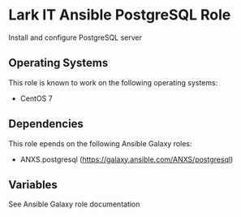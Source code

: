 # Lark IT Ansible PostgreSQL Role

Install and configure PostgreSQL server

## Operating Systems
This role is known to work on the following operating systems:
- CentOS 7

## Dependencies
This role epends on the following Ansible Galaxy roles:
- ANXS.postgresql (https://galaxy.ansible.com/ANXS/postgresql)

## Variables
See Ansible Galaxy role documentation